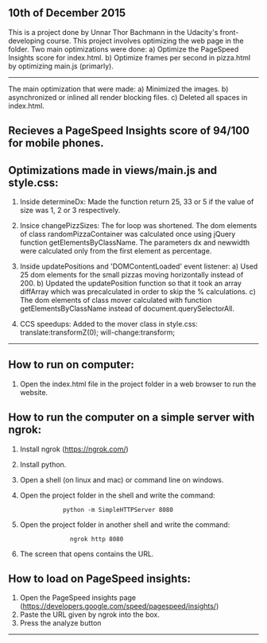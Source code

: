 10th of December 2015
---------------------------------------------------------------------------------------
This is a project done by Unnar Thor Bachmann in the Udacity's front-developing course.
This project involves optimizing the web page in the folder.
Two main optimizations were done:
a) Optimize the PageSpeed Insights score for index.html.
b) Optimize frames per second in pizza.html by optimizing main.js (primarly).

---------------------------------------------------------------------------------------
The main optimization that were made:
a) Minimized the images.
b) asynchronized or inlined all render blocking files.
c) Deleted all spaces in index.html.

Recieves a PageSpeed Insights score of 94/100 for mobile phones.
---------------------------------------------------------------------------------------

Optimizations made in views/main.js and style.css:
---------------------------------------------------------------------------------------
1. Inside determineDx:
   Made the function return 25, 33 or 5 if the value of size was
   1, 2 or 3 respectively.

2. Insice changePizzSizes:
   The for loop was shortened. The dom elements of class
   randomPizzaContainer was calculated once using jQuery function getElementsByClassName. 
   The parameters dx and newwidth were calculated
   only from the first element as percentage.

3. Inside updatePositions and 'DOMContentLoaded' event listener:
   a) Used 25 dom elements for the small pizzas moving 
      horizontally instead of 200.
   b) Updated the updatePosition function so that it took an array diffArray 
      which was precalculated in order to skip the % calculations.
   c) The dom  elements of class mover calculated
      with function getElementsByClassName instead of 
      document.querySelectorAll.

4. CCS speedups:
   Added to the mover class in style.css:
   translate:transformZ(0);
   will-change:transform;


--------------------------------------------------------------------------------------------------------

How to run on computer: 
--------------------------------------------------------------------------------------------------------
1. Open the index.html file in the project folder in a web browser to run the website.


How to run the computer on a simple server with ngrok:
--------------------------------------------------------------------------------------------------------

1. Install  ngrok (https://ngrok.com/)
2. Install python.
3. Open a shell (on linux and mac) or command line on windows.
4. Open the project folder in the shell and write the command:

                   python -m SimpleHTTPServer 8080
    
5. Open the project folder in another shell and write the command:

                     ngrok http 8080
                     
6. The screen that opens contains the URL.

How to load on PageSpeed insights:
--------------------------------------------------------------------------------------------------------
1. Open the PageSpeed insights page (https://developers.google.com/speed/pagespeed/insights/)
2. Paste the URL given by ngrok into the box.
3. Press the analyze button
--------------------------------------------------------------------------------------------------------
